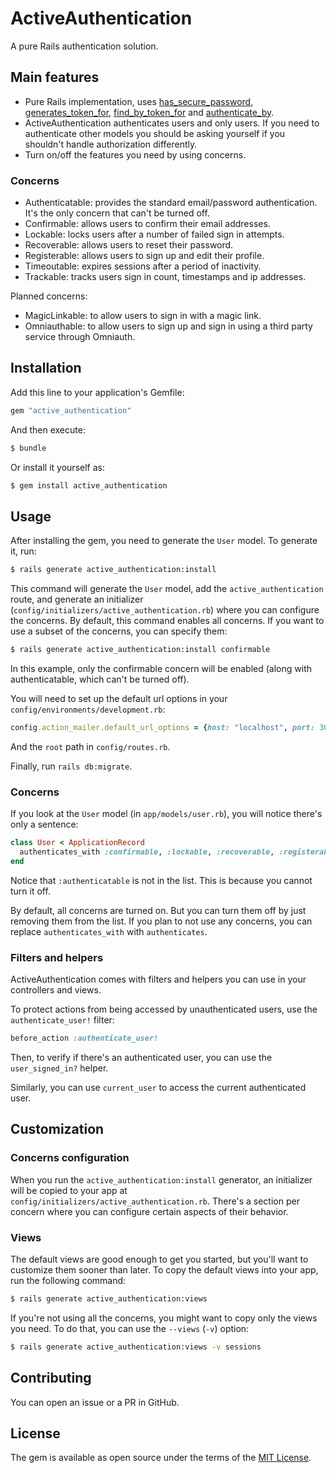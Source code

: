 # ActiveAuthentication

A pure Rails authentication solution.

## Main features

* Pure Rails implementation, uses [has_secure_password](https://api.rubyonrails.org/classes/ActiveModel/SecurePassword/ClassMethods.html#method-i-has_secure_password), [generates_token_for](https://api.rubyonrails.org/classes/ActiveRecord/TokenFor/ClassMethods.html#method-i-generates_token_for), [find_by_token_for](https://api.rubyonrails.org/classes/ActiveRecord/TokenFor/ClassMethods.html#method-i-find_by_token_for) and [authenticate_by](https://api.rubyonrails.org/classes/ActiveRecord/SecurePassword/ClassMethods.html#method-i-authenticate_by).
* ActiveAuthentication authenticates users and only users. If you need to authenticate other models you should be asking yourself if you shouldn't handle authorization differently.
* Turn on/off the features you need by using concerns.

### Concerns

* Authenticatable: provides the standard email/password authentication. It's the only concern that can't be turned off.
* Confirmable: allows users to confirm their email addresses.
* Lockable: locks users after a number of failed sign in attempts.
* Recoverable: allows users to reset their password.
* Registerable: allows users to sign up and edit their profile.
* Timeoutable: expires sessions after a period of inactivity.
* Trackable: tracks users sign in count, timestamps and ip addresses.

Planned concerns:

* MagicLinkable: to allow users to sign in with a magic link.
* Omniauthable: to allow users to sign up and sign in using a third party service through Omniauth.

## Installation

Add this line to your application's Gemfile:

```ruby
gem "active_authentication"
```

And then execute:

```bash
$ bundle
```

Or install it yourself as:

```bash
$ gem install active_authentication
```

## Usage

After installing the gem, you need to generate the `User` model. To generate it, run:

```bash
$ rails generate active_authentication:install
```

This command will generate the `User` model, add the `active_authentication` route, and generate an initializer (`config/initializers/active_authentication.rb`) where you can configure the concerns. By default, this command enables all concerns. If you want to use a subset of the concerns, you can specify them:

```bash
$ rails generate active_authentication:install confirmable
```

In this example, only the confirmable concern will be enabled (along with authenticatable, which can't be turned off).

You will need to set up the default url options in your `config/environments/development.rb`:

```ruby
config.action_mailer.default_url_options = {host: "localhost", port: 3000}
```

And the `root` path in `config/routes.rb`.

Finally, run `rails db:migrate`.

### Concerns

If you look at the `User` model (in `app/models/user.rb`), you will notice there's only a sentence:

```ruby
class User < ApplicationRecord
  authenticates_with :confirmable, :lockable, :recoverable, :registerable, :timeoutable, :trackable
end
```

Notice that `:authenticatable` is not in the list. This is because you cannot turn it off.

By default, all concerns are turned on. But you can turn them off by just removing them from the list. If you plan to not use any concerns, you can replace `authenticates_with` with `authenticates`.

### Filters and helpers

ActiveAuthentication comes with filters and helpers you can use in your controllers and views.

To protect actions from being accessed by unauthenticated users, use the `authenticate_user!` filter:

```ruby
before_action :authenticate_user!
```

Then, to verify if there's an authenticated user, you can use the `user_signed_in?` helper.

Similarly, you can use `current_user` to access the current authenticated user.

## Customization

### Concerns configuration

When you run the `active_authentication:install` generator, an initializer will be copied to your app at `config/initializers/active_authentication.rb`. There's a section per concern where you can configure certain aspects of their behavior.

### Views

The default views are good enough to get you started, but you'll want to customize them sooner than later. To copy the default views into your app, run the following command:

```bash
$ rails generate active_authentication:views
```

If you're not using all the concerns, you might want to copy only the views you need. To do that, you can use the `--views` (`-v`) option:

```bash
$ rails generate active_authentication:views -v sessions
```

## Contributing

You can open an issue or a PR in GitHub.

## License

The gem is available as open source under the terms of the [MIT License](https://opensource.org/licenses/MIT).
